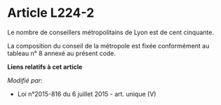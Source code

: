 # Article L224-2

Le nombre de conseillers métropolitains de Lyon est de cent cinquante. 

La composition du conseil de la métropole est fixée conformément au tableau n° 8 annexé au présent code.

**Liens relatifs à cet article**

_Modifié par_:

  - Loi n°2015-816 du 6 juillet 2015 - art. unique (V)
